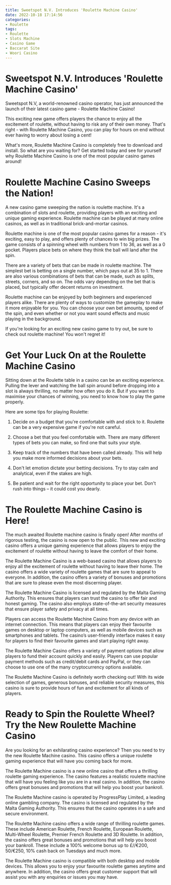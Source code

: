 ```yaml
---
title: Sweetspot N.V. Introduces 'Roulette Machine Casino'
date: 2022-10-18 17:14:56
categories:
- Roulette
tags:
- Roulette
- Slots Machine
- Casino Game
- Baccarat Site
- Woori Casino
---
```



#  Sweetspot N.V. Introduces 'Roulette Machine Casino'

Sweetspot N.V, a world-renowned casino operator, has just announced the launch of their latest casino game - Roulette Machine Casino!

This exciting new game offers players the chance to enjoy all the excitement of roulette, without having to risk any of their own money. That's right - with Roulette Machine Casino, you can play for hours on end without ever having to worry about losing a cent!

What's more, Roulette Machine Casino is completely free to download and install. So what are you waiting for? Get started today and see for yourself why Roulette Machine Casino is one of the most popular casino games around!

#  Roulette Machine Casino Sweeps the Nation!

A new casino game sweeping the nation is roulette machine. It's a combination of slots and roulette, providing players with an exciting and unique gaming experience. Roulette machine can be played at many online casinos, as well as in traditional brick-and-mortar casinos.

Roulette machine is one of the most popular casino games for a reason - it's exciting, easy to play, and offers plenty of chances to win big prizes. The game consists of a spinning wheel with numbers from 1 to 36, as well as a 0 pocket. Players place bets on where they think the ball will land after the spin.

There are a variety of bets that can be made in roulette machine. The simplest bet is betting on a single number, which pays out at 35 to 1. There are also various combinations of bets that can be made, such as splits, streets, corners, and so on. The odds vary depending on the bet that is placed, but typically offer decent returns on investment.

Roulette machine can be enjoyed by both beginners and experienced players alike. There are plenty of ways to customize the gameplay to make it more enjoyable for you. You can choose your own bet amounts, speed of the spin, and even whether or not you want sound effects and music playing in the background.

If you're looking for an exciting new casino game to try out, be sure to check out roulette machine! You won't regret it!

#  Get Your Luck On at the Roulette Machine Casino
Sitting down at the Roulette table in a casino can be an exciting experience. Pulling the lever and watching the ball spin around before dropping into a slot is always thrilling, no matter how often you do it. But if you want to maximise your chances of winning, you need to know how to play the game properly.

Here are some tips for playing Roulette:

1. Decide on a budget that you're comfortable with and stick to it. Roulette can be a very expensive game if you're not careful.

2. Choose a bet that you feel comfortable with. There are many different types of bets you can make, so find one that suits your style.

3. Keep track of the numbers that have been called already. This will help you make more informed decisions about your bets.

4. Don't let emotion dictate your betting decisions. Try to stay calm and analytical, even if the stakes are high.

5. Be patient and wait for the right opportunity to place your bet. Don't rush into things – it could cost you dearly.

#  The Roulette Machine Casino is Here!

The much awaited Roulette machine casino is finally open! After months of rigorous testing, the casino is now open to the public. This new and exciting casino offers a unique gaming experience that allows players to enjoy the excitement of roulette without having to leave the comfort of their home.

The Roulette Machine Casino is a web-based casino that allows players to enjoy all the excitement of roulette without having to leave their home. The casino offers a wide variety of roulette games that are sure to appeal to everyone. In addition, the casino offers a variety of bonuses and promotions that are sure to please even the most discerning player.

The Roulette Machine Casino is licensed and regulated by the Malta Gaming Authority. This ensures that players can trust the casino to offer fair and honest gaming. The casino also employs state-of-the-art security measures that ensure player safety and privacy at all times.

Players can access the Roulette Machine Casino from any device with an internet connection. This means that players can enjoy their favourite games on desktop or laptop computers, as well as mobile devices such as smartphones and tablets. The casino’s user-friendly interface makes it easy for players to find their favourite games and start playing right away.

The Roulette Machine Casino offers a variety of payment options that allow players to fund their account quickly and easily. Players can use popular payment methods such as credit/debit cards and PayPal, or they can choose to use one of the many cryptocurrency options available.

The Roulette Machine Casino is definitely worth checking out! With its wide selection of games, generous bonuses, and reliable security measures, this casino is sure to provide hours of fun and excitement for all kinds of players.

#  Ready to Spin the Roulette Wheel? Try the New Roulette Machine Casino

Are you looking for an exhilarating casino experience? Then you need to try the new Roulette Machine casino. This casino offers a unique roulette gaming experience that will have you coming back for more.

The Roulette Machine casino is a new online casino that offers a thrilling roulette gaming experience. The casino features a realistic roulette machine that will have you feeling like you are in a real casino. In addition, the casino offers great bonuses and promotions that will help you boost your bankroll.

The Roulette Machine casino is operated by ProgressPlay Limited, a leading online gambling company. The casino is licensed and regulated by the Malta Gaming Authority. This ensures that the casino operates in a safe and secure environment.

The Roulette Machine casino offers a wide range of thrilling roulette games. These include American Roulette, French Roulette, European Roulette, Multi-Wheel Roulette, Premier French Roulette and 3D Roulette. In addition, the casino offers great bonuses and promotions that will help you boost your bankroll. These include a 100% welcome bonus up to £/$/€200, 50% reload bonus up to £/$/€250, 10% cash back on Tuesdays and much more.

The Roulette Machine casino is compatible with both desktop and mobile devices. This allows you to enjoy your favourite roulette games anytime and anywhere. In addition, the casino offers great customer support that will assist you with any enquiries or issues you may have.